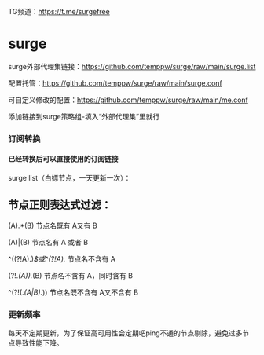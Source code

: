 TG频道：https://t.me/surgefree
# surge
surge外部代理集链接：https://github.com/temppw/surge/raw/main/surge.list

配置托管：https://github.com/temppw/surge/raw/main/surge.conf

可自定义修改的配置：https://github.com/temppw/surge/raw/main/me.conf

添加链接到surge策略组-填入“外部代理集”里就行
### 订阅转换

#### 已经转换后可以直接使用的订阅链接

surge list（白嫖节点，一天更新一次）：

## 节点正则表达式过滤：
(A).*(B)             节点名既有 A又有 B 

(A)|(B)              节点名有 A 或者 B   

^((?!A).)*$或^(?!A).*   节点名不含有 A 

(?!.*(A)).*(B)         节点名不含有 A，同时含有 B

^(?!(.*(A|B).*))      节点名既不含有 A又不含有 B

### 更新频率
每天不定期更新，为了保证高可用性会定期吧ping不通的节点剔除，避免过多节点导致性能下降。
